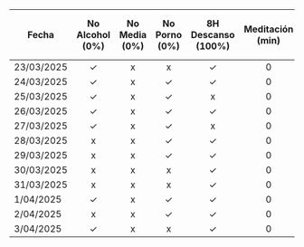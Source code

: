 | Fecha      | No Alcohol (0%) | No Media (0%) | No Porno (0%) | 8H Descanso (100%) | Meditación (min) | Buen Círculo (100%) | Ejercicio (5:30-5:50 PM) | Horario GOD | Certificaciones Avanzadas |
| ---------- | :-------------: | :-----------: | :-----------: | :----------------: | :--------------: | :-----------------: | :----------------------: | :---------: | :-----------------------: |
| 23/03/2025 |        ✓        |       x       |       x       |         ✓          |        0         |          x          |            x             |      x      |                           |
| 24/03/2025 |        ✓        |       x       |       ✓       |         ✓          |        0         |          x          |            ✓             |      ✓      |       eJPTv2:0.25h        |
| 25/03/2025 |        ✓        |       x       |       ✓       |         x          |        0         |          x          |            x             |      ✓      |       eJPTv2:0.25h        |
| 26/03/2025 |        ✓        |       x       |       ✓       |         ✓          |        0         |          x          |            ✓             |      ✓      |       eJPTv2:0.25h        |
| 27/03/2025 |        ✓        |       x       |       ✓       |         x          |        0         |          x          |            x             |      ✓      |                           |
| 28/03/2025 |        x        |       x       |       ✓       |         ✓          |        0         |          x          |            ✓             |      ✓      |                           |
| 29/03/2025 | x | x | ✓ | ✓ | 0 | x | x | ✓ | eJPTv2:0.233h |
| 30/03/2025 | x | x | x | ✓ | 0 | x | x | x |  |
| 31/03/2025 | x | x | x | ✓ | 0 | x | ✓ | ✓ | eJPTv2:0.3h |
| 1/04/2025 | ✓ | x | ✓ | ✓ | 0 | x | x | ✓ | eJPTv2:0.75h |
| 2/04/2025 | x | x | ✓ | ✓ | 0 | x | ✓ | ✓ | eJPTv2:0.3h |
| 3/04/2025 | ✓ | x | x | ✓ | 0 | x | x | ✓ | eJPTv2:0.3h |
